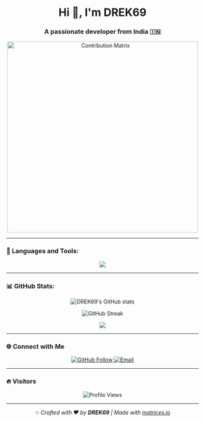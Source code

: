 <!-- GitHub Profile README for DREK69 -->

<h1 align="center">Hi 👋, I'm DREK69</h1>
<h3 align="center">A passionate developer from India 🇮🇳</h3>

<p align="center">
  <img src="https://matrices.io/DREK69" width="500" alt="Contribution Matrix" />
</p>

---

### 🧰 Languages and Tools:

<p align="center">
  <img src="https://skillicons.dev/icons?i=python,js,nodejs,html,css,bash,git,github,linux,sqlite,postgres" />
</p>

---

### 📊 GitHub Stats:

<p align="center">
  <img src="https://github-readme-stats.vercel.app/api?username=DREK69&show_icons=true&theme=tokyonight" alt="DREK69's GitHub stats" />
</p>

<p align="center">
  <img src="https://github-readme-streak-stats.herokuapp.com/?user=DREK69&theme=tokyonight" alt="GitHub Streak" />
</p>

<p align="center">
  <img src="https://github-readme-stats.vercel.app/api/top-langs/?username=DREK69&layout=compact&theme=tokyonight" />
</p>

---

### 🌐 Connect with Me

<p align="center">
  <a href="https://github.com/DREK69">
    <img src="https://img.shields.io/github/followers/DREK69?label=Follow&style=social" alt="GitHub Follow" />
  </a>
  <a href="mailto:userbot870@gmail.com">
    <img src="https://img.shields.io/badge/Email-grey?style=flat&logo=gmail&logoColor=white" alt="Email" />
  </a>
</p>

---

### 🔥 Visitors

<p align="center">
  <img src="https://komarev.com/ghpvc/?username=DREK69&label=Profile%20views&color=0e75b6&style=flat" alt="Profile Views" />
</p>

---

<p align="center">
  <i>✨ Crafted with ❤️ by <b>DREK69</b> | Made with <a href="https://matrices.io/DREK69">matrices.io</a></i>
</p>
